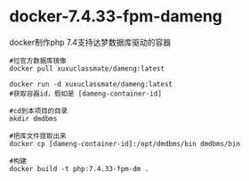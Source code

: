 # docker-7.4.33-fpm-dameng
docker制作php 7.4支持达梦数据库驱动的容器

```
#拉官方数据库镜像
docker pull xuxuclassmate/dameng:latest

docker run -d xuxuclassmate/dameng:latest
#获取容器id，假如是 [dameng-container-id]

#cd到本项目的目录
mkdir dmdbms

#把库文件提取出来
docker cp [dameng-container-id]:/opt/dmdbms/bin dmdbms/bin

#构建
docker build -t php:7.4.33-fpm-dm .
```
